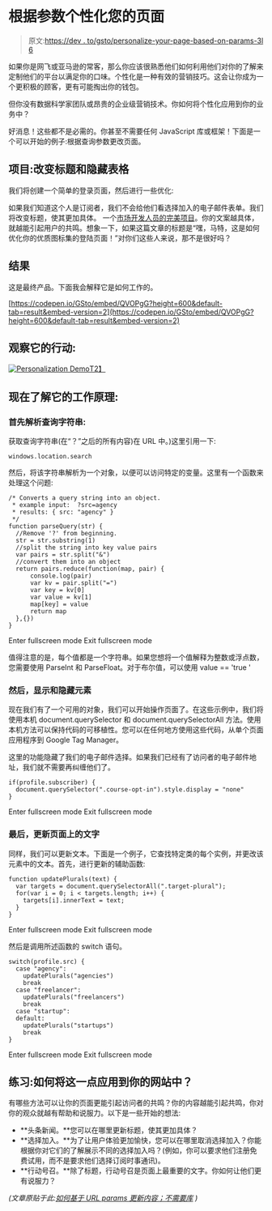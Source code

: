 # 根据参数个性化您的页面

> 原文:[https://dev . to/gsto/personalize-your-page-based-on-params-3l 6](https://dev.to/gsto/personalize-your-page-based-on-params-3l6)

如果你是网飞或亚马逊的常客，那么你应该很熟悉他们如何利用他们对你的了解来定制他们的平台以满足你的口味。个性化是一种有效的营销技巧。这会让你成为一个更积极的顾客，更有可能掏出你的钱包。

但你没有数据科学家团队或昂贵的企业级营销技术。你如何将个性化应用到你的业务中？

好消息！这些都不是必需的。你甚至不需要任何 JavaScript 库或框架！下面是一个可以开始的例子:根据查询参数更改页面。

## 项目:改变标题和隐藏表格

我们将创建一个简单的登录页面，然后进行一些优化:

如果我们知道这个人是订阅者，我们不会给他们看选择加入的电子邮件表单。我们将改变标题，使其更加具体。
一个[市场开发人员的完美项目](https://glennstovall.com/what-is-a-marketing-developer/)。你的文案越具体，就越能引起用户的共鸣。想象一下，如果这篇文章的标题是“嘿，马特，这是如何优化你的优质图标集的登陆页面！”对你们这些人来说，那不是很好吗？

## 结果

这是最终产品。下面我会解释它是如何工作的。

[https://codepen.io/GSto/embed/QVOPgG?height=600&default-tab=result&embed-version=2](https://codepen.io/GSto/embed/QVOPgG?height=600&default-tab=result&embed-version=2)

## 观察它的行动:

[![Personalization Demo](../Images/eb7b6f90889fce20ac369619b7c0410c.png)T2】](https://res.cloudinary.com/practicaldev/image/fetch/s--kCzcBg7f--/c_limit%2Cf_auto%2Cfl_progressive%2Cq_66%2Cw_880/https://d3vv6lp55qjaqc.cloudfront.net/items/2k0w3K3O1j3G3j0L1N31/Screen%2520Recording%25202018-09-08%2520at%252011.59%2520AM.gif)

## 现在了解它的工作原理:

### 首先解析查询字符串:

获取查询字符串(在“？”之后的所有内容)在 URL 中。)这里引用一下:

`windows.location.search`

然后，将该字符串解析为一个对象，以便可以访问特定的变量。这里有一个函数来处理这个问题:

```
/* Converts a query string into an object. 
 * example input:  ?src=agency
 * results: { src: "agency" }
 */
function parseQuery(str) {
  //Remove '?' from beginning.
  str = str.substring(1) 
  //split the string into key value pairs
  var pairs = str.split("&")
  //convert them into an object
  return pairs.reduce(function(map, pair) {
      console.log(pair)
      var kv = pair.split("=")
      var key = kv[0]
      var value = kv[1]
      map[key] = value
      return map
  },{})
} 
```

Enter fullscreen mode Exit fullscreen mode

值得注意的是，每个值都是一个字符串。如果您想将一个值解释为整数或浮点数，您需要使用 ParseInt 和 ParseFloat。对于布尔值，可以使用 value == 'true '

### 然后，显示和隐藏元素

现在我们有了一个可用的对象，我们可以开始操作页面了。在这些示例中，我们将使用本机 document.querySelector 和 document.querySelectorAll 方法。使用本机方法可以保持代码的可移植性。您可以在任何地方使用这些代码，从单个页面应用程序到 Google Tag Manager。

这里的功能隐藏了我们的电子邮件选择。如果我们已经有了访问者的电子邮件地址，我们就不需要再纠缠他们了。

```
if(profile.subscriber) {
  document.querySelector(".course-opt-in").style.display = "none"
} 
```

Enter fullscreen mode Exit fullscreen mode

### 最后，更新页面上的文字

同样，我们可以更新文本。下面是一个例子，它查找特定类的每个实例，并更改该元素中的文本。首先，进行更新的辅助函数:

```
function updatePlurals(text) {
  var targets = document.querySelectorAll(".target-plural");
  for(var i = 0; i < targets.length; i++) {
    targets[i].innerText = text;
  }
} 
```

Enter fullscreen mode Exit fullscreen mode

然后是调用所述函数的 switch 语句。

```
switch(profile.src) {
  case "agency":
    updatePlurals("agencies")
    break
  case "freelancer":
    updatePlurals("freelancers")
    break
  case "startup":
  default:
    updatePlurals("startups")
    break
} 
```

Enter fullscreen mode Exit fullscreen mode

## 练习:如何将这一点应用到你的网站中？

有哪些方法可以让你的页面更能引起访问者的共鸣？你的内容越能引起共鸣，你对你的观众就越有帮助和说服力。以下是一些开始的想法:

*   **头条新闻。**您可以在哪里更新标题，使其更加具体？
*   **选择加入。**为了让用户体验更加愉快，您可以在哪里取消选择加入？你能根据你对它们的了解展示不同的选择加入吗？(例如，你可以要求他们注册免费试用，而不是要求他们选择订阅时事通讯)。
*   **行动号召。**除了标题，行动号召是页面上最重要的文字。你如何让他们更有说服力？

*(文章原贴于此:[如何基于 URL params 更新内容；不需要库](https://glennstovall.com/how-to-update-content-based-on-url-params-no-libraries-required/) )*